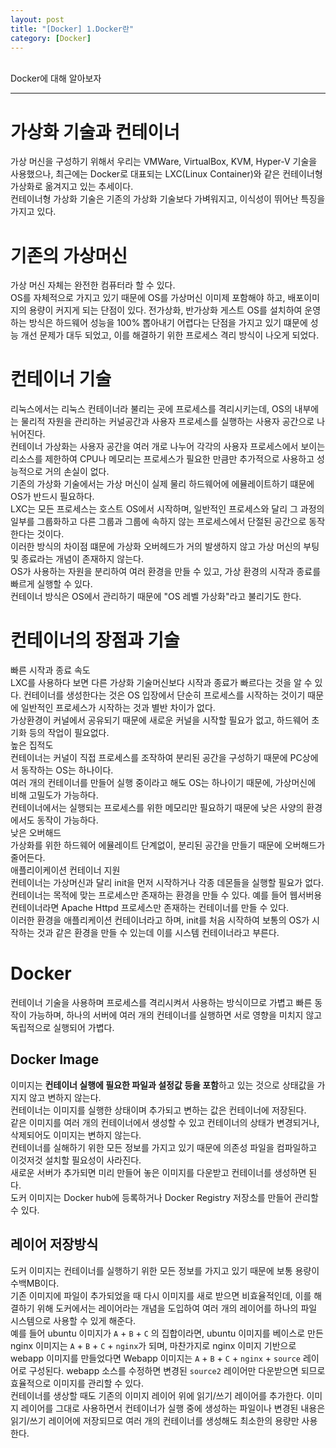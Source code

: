 ```yaml
---
layout: post
title: "[Docker] 1.Docker란"
category: [Docker]
---
```

<br>
Docker에 대해 알아보자
<!-- more -->
<hr>

# 가상화 기술과 컨테이너
가상 머신을 구성하기 위해서 우리는 VMWare, VirtualBox, KVM, Hyper-V 기술을 사용했으나, 최근에는 Docker로 대표되는 LXC(Linux Container)와 같은 컨테이너형 가상화로 옮겨지고 있는 추세이다.  
컨테이너형 가상화 기술은 기존의 가상화 기술보다 가벼워지고, 이식성이 뛰어난 특징을 가지고 있다.

# 기존의 가상머신
가상 머신 자체는 완전한 컴퓨터라 할 수 있다.  
OS를 자체적으로 가지고 있기 때문에 OS를 가상머신 이미제 포함해야 하고, 배포이미지의 용량이 커지게 되는 단점이 있다. 
전가상화, 반가상화 게스트 OS를 설치하여 운영하는 방식은 하드웨어 성능을 100% 뽑아내기 어렵다는 단점을 가지고 있기 떄문에 성능 개선 문제가 대두 되었고, 이를 해결하기 위한 프로세스 격리 방식이 나오게 되었다.

# 컨테이너 기술
리눅스에서는 리눅스 컨테이너라 불리는 곳에 프로세스를 격리시키는데, OS의 내부에는 물리적 자원을 관리하는 커널공간과 사용자 프로세스를 실행하는 사용자 공간으로 나뉘어진다.  
컨테이너 가상화는 사용자 공간을 여러 개로 나누어 각각의 사용자 프로세스에서 보이는 리소스를 제한하여 CPU나 메모리는 프로세스가 필요한 만큼만 추가적으로 사용하고 성능적으로 거의 손실이 없다.  
기존의 가상화 기술에서는 가상 머신이 실제 물리 하드웨어에 에뮬레이트하기 떄문에 OS가 반드시 필요하다.  
LXC는 모든 프로세스는 호스트 OS에서 시작하며, 일반적인 프로세스와 달리 그 과정의 일부를 그룹화하고 다른 그룹과 그룹에 속하지 않는 프로세스에서 단절된 공간으로 동작한다는 것이다.  
이러한 방식의 차이점 떄문에 가상화 오버헤드가 거의 발생하지 않고 가상 머신의 부팅 및 종료라는 개념이 존재하지 않는다.  
OS가 사용하는 자원을 분리하여 여러 환경을 만들 수 있고, 가상 환경의 시작과 종료를 빠르게 실행할 수 있다.  
컨테이너 방식은 OS에서 관리하기 때문에 "OS 레벨 가상화"라고 불리기도 한다.

# 컨테이너의 장점과 기술
빠른 시작과 종료 속도  
LXC를 사용하다 보면 다른 가상화 기술머신보다 시작과 종료가 빠르다는 것을 알 수 있다. 컨테이너를 생성한다는 것은 OS 입장에서 단순히 프로세스를 시작하는 것이기 때문에 일반적인 프로세스가 시작하는 것과 별반 차이가 없다.  
가상환경이 커널에서 공유되기 때문에 새로운 커널을 시작할 필요가 없고, 하드웨어 초기화 등의 작업이 필요없다.  
높은 집적도  
컨테이너는 커널이 직접 프로세스를 조작하여 분리된 공간을 구성하기 때문에 PC상에서 동작하는 OS는 하나이다.  
여러 개의 컨테이너를 만들어 실행 중이라고 해도 OS는 하나이기 때문에, 가상머신에 비해 고밀도가 가능하다.  
컨테이너에서는 실행되는 프로세스를 위한 메모리만 필요하기 때문에 낮은 사양의 환경에서도 동작이 가능하다.  
낮은 오버해드  
가상화를 위한 하드웨어 에뮬레이트 단계없이, 분리된 공간을 만들기 때문에 오버해드가 줄어든다.  
애플리이케이션 컨테이너 지원  
컨테이너는 가상머신과 달리 init을 먼저 시작하거나 각종 데몬들을 실행할 필요가 없다.  
컨테이너는 목적에 맞는 프로세스만 존재하는 환경을 만들 수 있다. 예를 들어 웹서버용 컨테이너라면 Apache Httpd 프로세스만 존재하는 컨테이너를 만들 수 있다.  
이러한 환경을 애플리케이션 컨테이너라고 하며, init를 처음 시작하여 보통의 OS가 시작하는 것과 같은 환경을 만들 수 있는데 이를 시스템 컨테이너라고 부른다.

# Docker
컨테이너 기술을 사용하며 프로세스를 격리시켜서 사용하는 방식이므로 가볍고 빠른 동작이 가능하며, 하나의 서버에 여러 개의 컨테이너를 실행하면 서로 영향을 미치지 않고 독립적으로 실행되어 가볍다.  

## Docker Image
이미지는 <strong>컨테이너 실행에 필요한 파일과 설정값 등을 포함</strong>하고 있는 것으로 상태값을 가지지 않고 변하지 않는다.  
컨테이너는 이미지를 실행한 상태이며 추가되고 변하는 값은 컨테이너에 저장된다.  
같은 이미지를 여러 개의 컨테이너에서 생성할 수 있고 컨테이너의 상태가 변경되거나, 삭제되어도 이미지는 변하지 않는다.  
컨테이너를 실해하기 위한 모든 정보를 가지고 있기 때문에 의존성 파일을 컴파일하고 이것저것 설치할 필요성이 사라진다.  
새로운 서버가 추가되면 미리 만들어 놓은 이미지를 다운받고 컨테이너를 생성하면 된다.  
도커 이미지는 Docker hub에 등록하거나 Docker Registry 저장소를 만들어 관리할 수 있다.

## 레이어 저장방식
도커 이미지는 컨테이너를 실행하기 위한 모든 정보를 가지고 있기 때문에 보통 용량이 수백MB이다.  
기존 이미지에 파일이 추가되었을 때 다시 이미지를 새로 받으면 비효율적인데, 이를 해결하기 위해 도커에서는 레이어라는 개념을 도입하여 여러 개의 레이어를 하나의 파일 시스템으로 사용할 수 있게 해준다.  
예를 들어 ubuntu 이미지가 `A` + `B` + `C` 의 집합이라면, ubuntu 이미지를 베이스로 만든 nginx 이미지는 `A` + `B` + `C` + `nginx`가 되며, 마찬가지로 nginx 이미지 기반으로 webapp 이미지를 만들었다면 Webapp 이미지는 `A` + `B` + `C` + `nginx` + `source` 레이어로 구성된다. webapp 소스를 수정하면 변경된 `source2` 레이어만 다운받으면 되므로 효율적으로 이미지를 관리할 수 있다.  
컨테이너를 생상할 때도 기존의 이미지 레이어 위에 읽기/쓰기 레이어를 추가한다. 이미지 레이어를 그대로 사용하면서 컨테이너가 실행 중에 생성하는 파일이나 변경된 내용은 읽기/쓰기 레이어에 저장되므로 여러 개의 컨테이너를 생성해도 최소한의 용량만 사용한다.